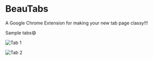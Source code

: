 # BeauTabs
A Google Chrome Extension for making your new tab page classy!!!

Sample tabs😄

![Tab 1](https://raw.github.com/Byte7/BeauTabs/master/images/img_1.png?raw=true "Tab 1")

![Tab 2](https://raw.github.com/Byte7/BeauTabs/master/images/img_2.png?raw=true "Tab 2")
